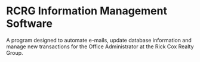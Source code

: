 # RCRG Information Management Software
 
 A program designed to automate e-mails, update database information and manage new transactions for the Office Administrator at the Rick Cox Realty Group.

